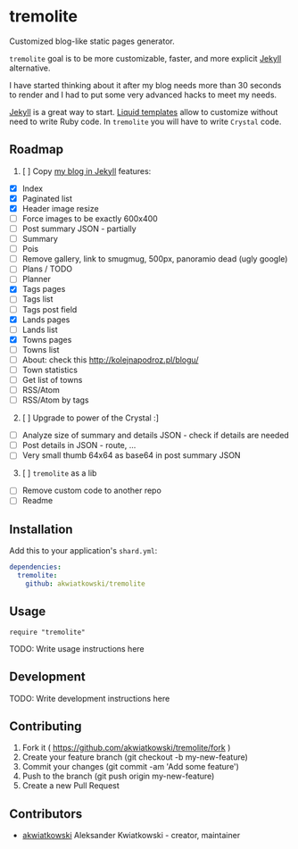 # tremolite

Customized blog-like static pages generator.

`tremolite` goal is to be more customizable, faster,
and more explicit [Jekyll](https://jekyllrb.com/) alternative.

I have started
thinking about it after my blog needs more than 30 seconds to render and
I had to put some very advanced hacks to meet my needs.

[Jekyll](https://jekyllrb.com/) is a great way to start.
[Liquid templates](https://jekyllrb.com/docs/templates/) allow to customize
without need to write Ruby code. In `tremolite` you will have to write
`Crystal` code.

## Roadmap

1. [ ] Copy [my blog in Jekyll](http://odkrywajacpolske.pl/) features:
  * [x] Index
  * [x] Paginated list
  * [x] Header image resize
  * [ ] Force images to be exactly 600x400
  * [ ] Post summary JSON - partially
  * [ ] Summary
  * [ ] Pois
  * [ ] Remove gallery, link to smugmug, 500px, panoramio dead (ugly google)
  * [ ] Plans / TODO
  * [ ] Planner
  * [x] Tags pages
  * [ ] Tags list
  * [ ] Tags post field
  * [x] Lands pages
  * [ ] Lands list
  * [x] Towns pages
  * [ ] Towns list
  * [ ] About: check this http://kolejnapodroz.pl/blogu/
  * [ ] Town statistics
  * [ ] Get list of towns
  * [ ] RSS/Atom
  * [ ] RSS/Atom by tags

2. [ ] Upgrade to power of the Crystal :]
  * [ ] Analyze size of summary and details JSON - check if details are needed
  * [ ] Post details in JSON - route, ...
  * [ ] Very small thumb 64x64 as base64 in post summary JSON

3. [ ] `tremolite` as a lib
  * [ ] Remove custom code to another repo
  * [ ] Readme

## Installation


Add this to your application's `shard.yml`:

```yaml
dependencies:
  tremolite:
    github: akwiatkowski/tremolite
```


## Usage


```crystal
require "tremolite"
```


TODO: Write usage instructions here

## Development

TODO: Write development instructions here

## Contributing

1. Fork it ( https://github.com/akwiatkowski/tremolite/fork )
2. Create your feature branch (git checkout -b my-new-feature)
3. Commit your changes (git commit -am 'Add some feature')
4. Push to the branch (git push origin my-new-feature)
5. Create a new Pull Request

## Contributors

- [akwiatkowski](https://github.com/akwiatkowski) Aleksander Kwiatkowski - creator, maintainer

